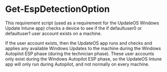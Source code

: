 # Get-EspDetectionOption
This requirement script (used as a requirement for the UpdateOS Windows Update Intune app) checks a device
to see if the if defaultuser0 or defaultuser1 user account exists on a machine.

If the user account exists, then the UpdateOS app runs and checks and applies any available Windows Updates
to the machine during the Windows Autopilot ESP phase (during the technician phase). These user accounts only
exist during the Windows Autopilot ESP phase, so the UpdateOS Intune app will only run during Autopilot, and
not normally on every machine.
